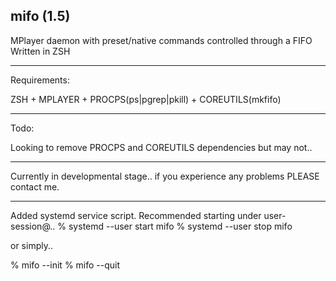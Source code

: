 mifo (1.5)
---------

MPlayer daemon with preset/native commands controlled through a FIFO
Written in ZSH

---------

Requirements:

ZSH + MPLAYER + PROCPS(ps|pgrep|pkill) + COREUTILS(mkfifo)

---------

Todo:

Looking to remove PROCPS and COREUTILS dependencies but may not..

---------

Currently in developmental stage.. if you experience any problems PLEASE contact me.

---------

Added systemd service script.
Recommended starting under user-session@..
  % systemd --user start mifo
  % systemd --user stop mifo

or simply..

  % mifo --init
  % mifo --quit
